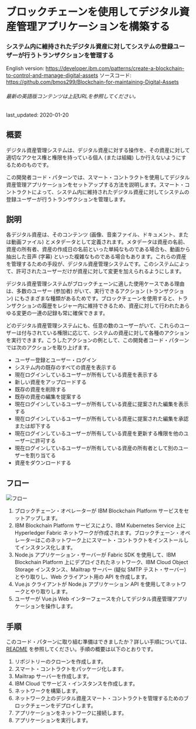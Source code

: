 # ブロックチェーンを使用してデジタル資産管理アプリケーションを構築する

### システム内に維持されたデジタル資産に対してシステムの登録ユーザーが行うトランザクションを管理する

English version: https://developer.ibm.com/patterns/create-a-blockchain-to-control-and-manage-digital-assets
  ソースコード: https://github.com/bmos299/Blockchain-for-maintaining-Digital-Assets

###### 最新の英語版コンテンツは上記URLを参照してください。
last_updated: 2020-01-20

 ## 概要

デジタル資産管理システムは、デジタル資産に対する操作を、その資産に対して適切なアクセス権と権限を持っている個人 (または組織) しか行えないようにするためのものです。

この開発者コード・パターンでは、スマート・コントラクトを使用してデジタル資産管理アプリケーションをセットアップする方法を説明します。スマート・コントラクトによって、システム内に維持されたデジタル資産に対してシステムの登録ユーザーが行うトランザクションを管理します。

## 説明

各デジタル資産は、そのコンテンツ (画像、音楽ファイル、ドキュメント、または動画ファイル) とメタデータとして定義されます。メタデータは資産の名前、資産の所有者、資産の作成日の名前といった単純なものである場合も、動画から抽出した音声 (字幕) といった複雑なものである場合もあります。これらの資産を管理するための手段が、デジタル資産管理システムです。このシステムによって、許可されたユーザーだけが資産に対して変更を加えられるようにします。

デジタル資産管理システムがブロックチェーンに適した使用ケースである理由は、多数のユーザー (参加者) がいて、実行できるアクション (トランザクション) にもさまざまな種類があるためです。ブロックチェーンを使用すると、トランザクションの履歴をレジャー内に維持できるため、資産に対して行われたあらゆる変更の一連の記録も常に確保できます。

どのデジタル資産管理システムにも、任意の数のユーザーがいて、これらのユーザーは付与されている権限に応じて、システムの資産に対して各種のアクションを実行できます。こうしたアクションの例として、この開発者コード・パターンでは次のアクションを取り上げます。

* ユーザー登録とユーザー・ログイン
* システム内の既存のすべての資産を表示する
* 現在ログインしているユーザーが所有している資産を表示する
* 新しい資産をアップロードする
* 既存の資産を削除する
* 既存の資産の編集を提案する
* 現在ログインしているユーザーが所有している資産に提案された編集を表示する
* 現在ログインしているユーザーが所有している資産に提案された編集を承認または却下する
* 現在ログインしているユーザーが所有している資産を更新する権限を他のユーザーに許可する
* 現在ログインしているユーザーが所有している資産の所有者として別のユーザーを割り当てる
* 資産をダウンロードする

## フロー

![フロー](../../images/flow.png)

1. ブロックチェーン・オペレーターが IBM Blockchain Platform サービスをセットアップします。
1. IBM Blockchain Platform サービスにより、IBM Kubernetes Service 上に Hyperledger Fabric ネットワークが作成されます。ブロックチェーン・オペレーターはこのネットワーク上にスマート・コントラクトをインストールしてインスタンス化します。
1. Node.js アプリケーション・サーバーが Fabric SDK を使用して、IBM Blockchain Platform 上にデプロイされたネットワーク、IBM Cloud Object Storage インスタンス、Mailtrap サーバー (疑似 SMTP テスト・サーバー) とやり取りし、Web クライアント用の API を作成します。
1. Vue.js クライアントが Node.js アプリケーション API を使用してネットワークとやり取りします。
1. ユーザーが Vue.js Web インターフェースを介してデジタル資産管理アプリケーションを操作します。

## 手順

このコード・パターンに取り組む準備はできましたか？詳しい手順については、[README](https://github.com/bmos299/Blockchain-for-maintaining-Digital-Assets/blob/master/README.md) を参照してください。手順の概要は以下のとおりです。

1. リポジトリーのクローンを作成します。
1. スマート・コントラクトをパッケージ化します。
1. Mailtrap サーバーを作成します。
1. IBM Cloud でサービス・インスタンスを作成します。
1. ネットワークを構築します。
1. ネットワーク上のデジタル資産スマート・コントラクトを管理するためのブロックチェーンをデプロイします。
1. アプリケーションをネットワークに接続します。
1. アプリケーションを実行します。
